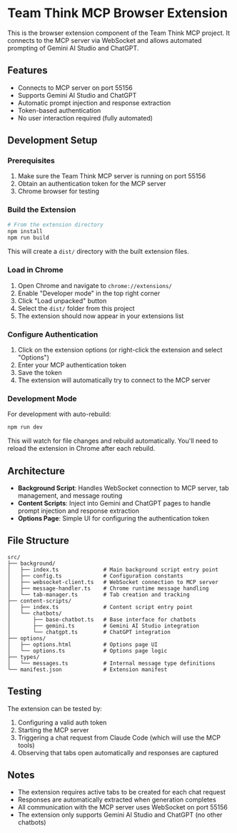 # Team Think MCP Browser Extension

This is the browser extension component of the Team Think MCP project. It connects to the MCP server via WebSocket and allows automated prompting of Gemini AI Studio and ChatGPT.

## Features

- Connects to MCP server on port 55156
- Supports Gemini AI Studio and ChatGPT
- Automatic prompt injection and response extraction
- Token-based authentication
- No user interaction required (fully automated)

## Development Setup

### Prerequisites

1. Make sure the Team Think MCP server is running on port 55156
2. Obtain an authentication token for the MCP server
3. Chrome browser for testing

### Build the Extension

```bash
# From the extension directory
npm install
npm run build
```

This will create a `dist/` directory with the built extension files.

### Load in Chrome

1. Open Chrome and navigate to `chrome://extensions/`
2. Enable "Developer mode" in the top right corner
3. Click "Load unpacked" button
4. Select the `dist/` folder from this project
5. The extension should now appear in your extensions list

### Configure Authentication

1. Click on the extension options (or right-click the extension and select "Options")
2. Enter your MCP authentication token
3. Save the token
4. The extension will automatically try to connect to the MCP server

### Development Mode

For development with auto-rebuild:

```bash
npm run dev
```

This will watch for file changes and rebuild automatically. You'll need to reload the extension in Chrome after each rebuild.

## Architecture

- **Background Script**: Handles WebSocket connection to MCP server, tab management, and message routing
- **Content Scripts**: Inject into Gemini and ChatGPT pages to handle prompt injection and response extraction
- **Options Page**: Simple UI for configuring the authentication token

## File Structure

```
src/
├── background/
│   ├── index.ts              # Main background script entry point
│   ├── config.ts             # Configuration constants
│   ├── websocket-client.ts   # WebSocket connection to MCP server
│   ├── message-handler.ts    # Chrome runtime message handling
│   └── tab-manager.ts        # Tab creation and tracking
├── content-scripts/
│   ├── index.ts              # Content script entry point
│   └── chatbots/
│       ├── base-chatbot.ts   # Base interface for chatbots
│       ├── gemini.ts         # Gemini AI Studio integration
│       └── chatgpt.ts        # ChatGPT integration
├── options/
│   ├── options.html          # Options page UI
│   └── options.ts            # Options page logic
├── types/
│   └── messages.ts           # Internal message type definitions
└── manifest.json             # Extension manifest
```

## Testing

The extension can be tested by:

1. Configuring a valid auth token
2. Starting the MCP server
3. Triggering a chat request from Claude Code (which will use the MCP tools)
4. Observing that tabs open automatically and responses are captured

## Notes

- The extension requires active tabs to be created for each chat request
- Responses are automatically extracted when generation completes
- All communication with the MCP server uses WebSocket on port 55156
- The extension only supports Gemini AI Studio and ChatGPT (no other chatbots)